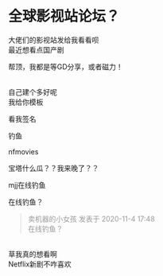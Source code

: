 # 全球影视站论坛？


大佬们的影视站发给我看看呗<br />
最近想看点国产剧

帮顶，我都是等GD分享，或者磁力！<br />
<br />
<img src="static/image/smiley/default/lol.gif" smilieid="12" border="0" alt="" /><img src="static/image/smiley/default/lol.gif" smilieid="12" border="0" alt="" /><img src="static/image/smiley/default/lol.gif" smilieid="12" border="0" alt="" />

自己建个多好呢<br />
我给你模板

看我签名 

钓鱼

nfmovies<img id="aimg_YlLl0" onclick="zoom(this, this.src, 0, 0, 0)" class="zoom" src="https://cdn.jsdelivr.net/gh/hishis/forum-master/public/images/patch.gif" onmouseover="img_onmouseoverfunc(this)" onload="thumbImg(this)" border="0" alt="" />

宝塔什么瓜？？我来晚了？？

mjj在线钓鱼

在线钓鱼？<br />


<div class="quote"><blockquote><font color="#999999">卖机器的小女孩 发表于 2020-11-4 17:48</font><br />
<font color="#999999">在线钓鱼？</font></blockquote></div><br />
草我真的想看啊<br />
Netflix新剧不咋喜欢
